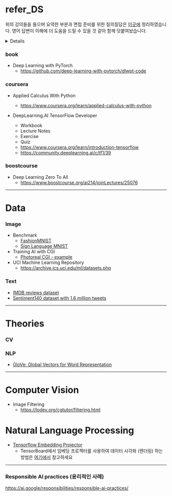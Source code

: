 # refer_DS

위의 강의들을 들으며 요약한 부분과 면접 준비를 위한 질의질답은 [이곳에](https://github.com/milhaud1201/refer_DS/blob/main/SUMMARY.md) 정리하였습니다. 영어 답변이 이해에 더 도움을 드릴 수 있을 것 같아 함께 덧붙여놨습니다.
<details>
<summary>Details</summary>
 #### Vectorization의 잠재점 이점은?
 #### Feature scaling의 유용한 단계 (데이터 정규화, 표준화)
 #### Gradient Descent With Multiple Variables란?
 #### 수렴을 위한 Gradient descent 확인 
 #### Learning rate $\alpha$ 란?
 #### Feature engineering이란?
 #### 다항식 회귀 Polynomial regression란?
 #### Overfitting이란?
 #### Dropout이란?
 #### Transfer Learning이란?
 #### Sparse categorical crossentropy 와 categorical corssentropy 비교
</details>

### book

* Deep Learning with PyTorch  
  * https://github.com/deep-learning-with-pytorch/dlwpt-code

### coursera

* Applied Calculus With Python  
  * https://www.coursera.org/learn/applied-calculus-with-python

* DeepLearning.AI TensorFlow Developer
  * Workbook
  * Lecture Notes
  * Exercise
  * Quiz  
  * https://www.coursera.org/learn/introduction-tensorflow
  * https://community.deeplearning.ai/c/tf1/39

### boostcourse

* Deep Learning Zero To All  
  * https://www.boostcourse.org/ai214/joinLectures/25076

---

# Data

### Image

* Benchmark
  * [FashionMNIST](https://github.com/zalandoresearch/fashion-mnist)
  * [Sign Language MNIST](https://www.kaggle.com/datasets/datamunge/sign-language-mnist)
* Training AI with CGI
  * [Photoreal CGI - example](https://laurencemoroney.com/datasets.html)
* UCI Machine Learning Repository
  * https://archive.ics.uci.edu/ml/datasets.php

### Text

* [IMDB reviews dataset](http://ai.stanford.edu/~amaas/data/sentiment/)
* [Sentiment140 dataset with 1.6 million tweets](https://www.kaggle.com/datasets/kazanova/sentiment140/code)

---

# Theories

### CV

### NLP
* [GloVe: Global Vectors for Word Representation](https://nlp.stanford.edu/projects/glove/)

---

# Computer Vision

* Image Filtering  
  * https://lodev.org/cgtutor/filtering.html

# Natural Language Processing

* [Tensorflow Embedding Projector](https://projector.tensorflow.org/)
  * TensorBoard에서 임베딩 프로젝터를 사용하여 데이터 시각화 (렌더링) 하는 방법은 [여기에서](tensorflow.org/tensorboard/tensorboard_projector_plugin?hl=ko) 참고하세요

---

### Responsible AI practices (윤리적인 사례)
https://ai.google/responsibilities/responsible-ai-practices/
